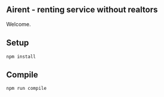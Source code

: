 Airent - renting service without realtors
---
 
Welcome.
 
 
 
Setup
---
 
```
npm install
```
 
 
 
Compile
---
 
```
npm run compile
```
